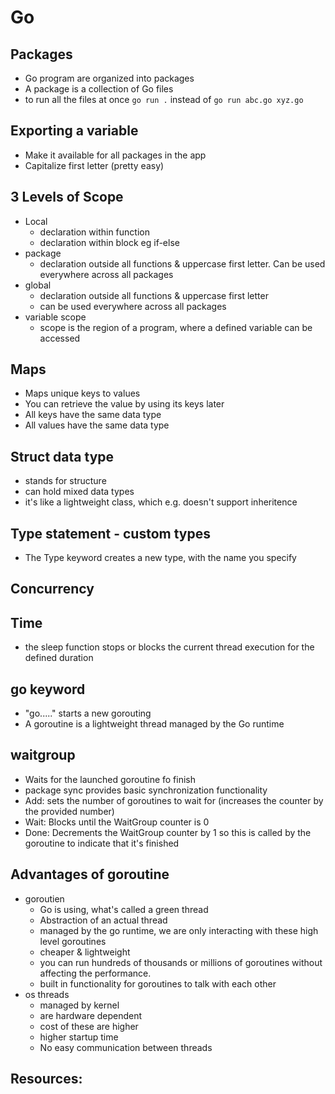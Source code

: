 # Go

## Packages
- Go program are organized into packages
- A package is a collection of Go files
- to run all the files at once `go run .` instead of `go run abc.go xyz.go`

## Exporting a variable
- Make it available for all packages in the app
- Capitalize first letter (pretty easy)

## 3 Levels of Scope
- Local
  - declaration within function
  - declaration within block eg if-else 
- package
  - declaration outside all functions & uppercase first letter. Can be used everywhere across all packages
- global
  - declaration outside all functions & uppercase first letter
  - can be used everywhere across all packages
- variable scope
  - scope is the region of a program, where a defined variable can be accessed

## Maps
- Maps unique keys to values
- You can retrieve the value by using its keys later 
- All keys have the same data type
- All values have the same data type

## Struct data type
- stands for structure
- can hold mixed data types
- it's like a lightweight class, which e.g. doesn't support inheritence

## Type statement - custom types
- The Type keyword creates a new type, with the name you specify

## Concurrency

## Time
- the sleep function stops or blocks the current thread execution for the defined duration

## go keyword
- "go....." starts a new gorouting
- A goroutine is a lightweight thread managed by the Go runtime

## waitgroup
- Waits for the launched goroutine fo finish
- package sync provides basic synchronization functionality
- Add: sets the number of goroutines to wait for (increases the counter by the provided number)
- Wait: Blocks until the WaitGroup counter is 0 
- Done: Decrements the WaitGroup counter by 1 so this is called by the goroutine to indicate that it's finished

## Advantages of goroutine
- goroutien
  - Go is using, what's called a green thread
  - Abstraction of an actual thread
  - managed by the go runtime, we are only interacting with these high level goroutines
  - cheaper & lightweight
  - you can run hundreds of thousands or millions of goroutines without affecting the performance.
  - built in functionality for goroutines to talk with each other
- os threads
  - managed by kernel
  - are hardware dependent
  - cost of these are higher
  - higher startup time
  - No easy communication between threads

Resources:
- 